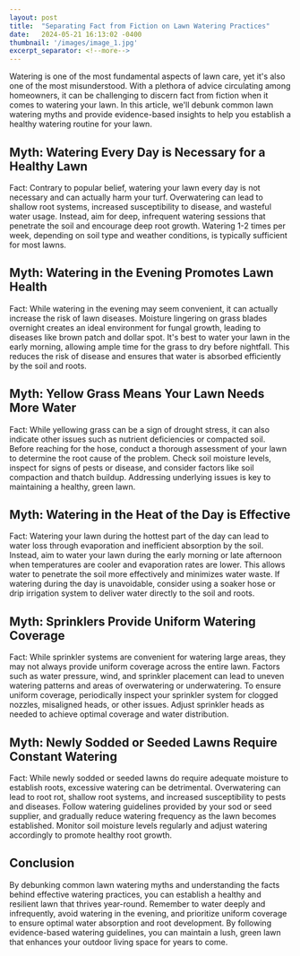 ```yaml
---
layout: post
title:  "Separating Fact from Fiction on Lawn Watering Practices"
date:   2024-05-21 16:13:02 -0400
thumbnail: '/images/image_1.jpg'
excerpt_separator: <!--more-->
---
```

Watering is one of the most fundamental aspects of lawn care, yet it's also one of the most misunderstood. <!--more-->With a plethora of advice circulating among homeowners, it can be challenging to discern fact from fiction when it comes to watering your lawn. In this article, we'll debunk common lawn watering myths and provide evidence-based insights to help you establish a healthy watering routine for your lawn.

## Myth: Watering Every Day is Necessary for a Healthy Lawn
Fact: Contrary to popular belief, watering your lawn every day is not necessary and can actually harm your turf. Overwatering can lead to shallow root systems, increased susceptibility to disease, and wasteful water usage. Instead, aim for deep, infrequent watering sessions that penetrate the soil and encourage deep root growth. Watering 1-2 times per week, depending on soil type and weather conditions, is typically sufficient for most lawns.

## Myth: Watering in the Evening Promotes Lawn Health
Fact: While watering in the evening may seem convenient, it can actually increase the risk of lawn diseases. Moisture lingering on grass blades overnight creates an ideal environment for fungal growth, leading to diseases like brown patch and dollar spot. It's best to water your lawn in the early morning, allowing ample time for the grass to dry before nightfall. This reduces the risk of disease and ensures that water is absorbed efficiently by the soil and roots.

## Myth: Yellow Grass Means Your Lawn Needs More Water
Fact: While yellowing grass can be a sign of drought stress, it can also indicate other issues such as nutrient deficiencies or compacted soil. Before reaching for the hose, conduct a thorough assessment of your lawn to determine the root cause of the problem. Check soil moisture levels, inspect for signs of pests or disease, and consider factors like soil compaction and thatch buildup. Addressing underlying issues is key to maintaining a healthy, green lawn.

## Myth: Watering in the Heat of the Day is Effective
Fact: Watering your lawn during the hottest part of the day can lead to water loss through evaporation and inefficient absorption by the soil. Instead, aim to water your lawn during the early morning or late afternoon when temperatures are cooler and evaporation rates are lower. This allows water to penetrate the soil more effectively and minimizes water waste. If watering during the day is unavoidable, consider using a soaker hose or drip irrigation system to deliver water directly to the soil and roots.

## Myth: Sprinklers Provide Uniform Watering Coverage
Fact: While sprinkler systems are convenient for watering large areas, they may not always provide uniform coverage across the entire lawn. Factors such as water pressure, wind, and sprinkler placement can lead to uneven watering patterns and areas of overwatering or underwatering. To ensure uniform coverage, periodically inspect your sprinkler system for clogged nozzles, misaligned heads, or other issues. Adjust sprinkler heads as needed to achieve optimal coverage and water distribution.

## Myth: Newly Sodded or Seeded Lawns Require Constant Watering
Fact: While newly sodded or seeded lawns do require adequate moisture to establish roots, excessive watering can be detrimental. Overwatering can lead to root rot, shallow root systems, and increased susceptibility to pests and diseases. Follow watering guidelines provided by your sod or seed supplier, and gradually reduce watering frequency as the lawn becomes established. Monitor soil moisture levels regularly and adjust watering accordingly to promote healthy root growth.

## Conclusion
By debunking common lawn watering myths and understanding the facts behind effective watering practices, you can establish a healthy and resilient lawn that thrives year-round. Remember to water deeply and infrequently, avoid watering in the evening, and prioritize uniform coverage to ensure optimal water absorption and root development. By following evidence-based watering guidelines, you can maintain a lush, green lawn that enhances your outdoor living space for years to come.
